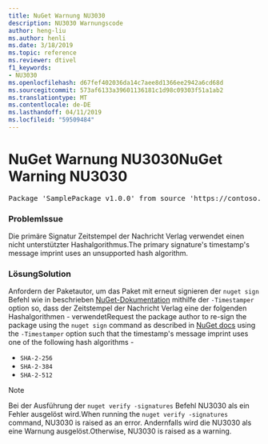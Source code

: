 ```yaml
---
title: NuGet Warnung NU3030
description: NU3030 Warnungscode
author: heng-liu
ms.author: henli
ms.date: 3/18/2019
ms.topic: reference
ms.reviewer: dtivel
f1_keywords:
- NU3030
ms.openlocfilehash: d67fef402036da14c7aee8d1366ee2942a6cd68d
ms.sourcegitcommit: 573af6133a39601136181c1d98c09303f51a1ab2
ms.translationtype: MT
ms.contentlocale: de-DE
ms.lasthandoff: 04/11/2019
ms.locfileid: "59509484"
---
```

# <a name="nuget-warning-nu3030"></a><span data-ttu-id="ae39f-103">NuGet Warnung NU3030</span><span class="sxs-lookup"><span data-stu-id="ae39f-103">NuGet Warning NU3030</span></span>

<pre>Package 'SamplePackage v1.0.0' from source 'https://contoso.com/index.json': The primary signature's timestamp's message imprint uses an unsupported hash algorithm.</pre>

### <a name="issue"></a><span data-ttu-id="ae39f-104">Problem</span><span class="sxs-lookup"><span data-stu-id="ae39f-104">Issue</span></span>

<span data-ttu-id="ae39f-105">Die primäre Signatur Zeitstempel der Nachricht Verlag verwendet einen nicht unterstützter Hashalgorithmus.</span><span class="sxs-lookup"><span data-stu-id="ae39f-105">The primary signature's timestamp's message imprint uses an unsupported hash algorithm.</span></span>  


### <a name="solution"></a><span data-ttu-id="ae39f-106">Lösung</span><span class="sxs-lookup"><span data-stu-id="ae39f-106">Solution</span></span>

<span data-ttu-id="ae39f-107">Anfordern der Paketautor, um das Paket mit erneut signieren der `nuget sign` Befehl wie in beschrieben [NuGet-Dokumentation](https://docs.microsoft.com/en-us/nuget/create-packages/sign-a-package) mithilfe der `-Timestamper` option so, dass der Zeitstempel der Nachricht Verlag eine der folgenden Hashalgorithmen - verwendet</span><span class="sxs-lookup"><span data-stu-id="ae39f-107">Request the package author to re-sign the package using the `nuget sign` command as described in [NuGet docs](https://docs.microsoft.com/en-us/nuget/create-packages/sign-a-package) using the `-Timestamper` option such that the timestamp's message imprint uses one of the following hash algorithms -</span></span>
* `SHA-2-256`
* `SHA-2-384`
* `SHA-2-512`


> [!Note]
> <span data-ttu-id="ae39f-108">Bei der Ausführung der `nuget verify -signatures` Befehl NU3030 als ein Fehler ausgelöst wird.</span><span class="sxs-lookup"><span data-stu-id="ae39f-108">When running the `nuget verify -signatures` command, NU3030 is raised as an error.</span></span> <span data-ttu-id="ae39f-109">Andernfalls wird die NU3030 als eine Warnung ausgelöst.</span><span class="sxs-lookup"><span data-stu-id="ae39f-109">Otherwise, NU3030 is raised as a warning.</span></span>